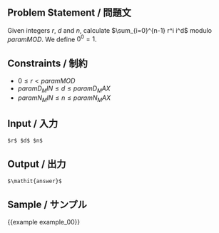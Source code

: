 Problem Statement / 問題文
---------

Given integers $r$, $d$ and $n$, calculate $\sum_{i=0}^{n-1} r^i i^d$ modulo ${{param MOD}}$.
We define $0^0 = 1$.

Constraints / 制約
---------

- $0 \le r < {{param MOD}}$
- ${{param D_MIN}} \le d \le {{param D_MAX}}$
- ${{param N_MIN}} \le n \le {{param N_MAX}}$

Input / 入力
---------

~~~
$r$ $d$ $n$
~~~

Output / 出力
---------

~~~
$\mathit{answer}$
~~~

Sample / サンプル
---------

{{example example_00}}
